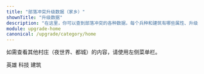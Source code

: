 ```yaml
---
title: "部落冲突升级数据（家乡）"
shownTitle: "升级数据"
description: "在这里，你可以查到部落冲突的各种数据，每个兵种和建筑有哪些属性、升级要多久、多少资源这些东西写得清清楚楚。本页面是家乡村庄的数据。"
module: upgrade-home
canonical: /upgrade/category/home
---
```


<script setup>
import ListItems from '@/components/upgrade/ListItems.vue';
import ListItem from '@/components/upgrade/ListItem.vue';
import { getCookie } from '@/assets/global/utils.js';

let activeTabIndex = 0;
const activeTabCookieValue = getCookie("cp-upgrade-active-tab");
if (activeTabCookieValue === "home-techniques") {
    activeTabIndex = 1;
} else if (activeTabCookieValue === "home-buildings") {
    activeTabIndex = 2;
}
</script>

如需查看其他村庄（夜世界、都城）的内容，请使用左侧菜单栏。

<SwitchTabs contentClass="cp-upgrade-item" :stickyTabs="true" :averageTabs="true" :pageTabs="true">
    <SwitchTab tabId="cp-upgrade-heroes"
        :activeTab="activeTabIndex === 0"
        upgradeCookieValue="home-heroes">英雄</SwitchTab>
    <SwitchTab tabId="cp-upgrade-techniques"
        :activeTab="activeTabIndex === 1"
        upgradeCookieValue="home-techniques">科技</SwitchTab>
    <SwitchTab tabId="cp-upgrade-buildings"
        :activeTab="activeTabIndex === 2"
        upgradeCookieValue="home-buildings">建筑</SwitchTab>
</SwitchTabs>

<SwitchTabGroup id="cp-upgrade-heroes" class="cp-upgrade-item">
    <ListItems title="英雄" imgFolder="home_heroes">
        <ListItem name="野蛮人之王" imgSrc="0200/Barbarian_King_thumb.png" link="0200-Barbarian-King" :heroIndex="0" :lazyLoading="false" />
        <ListItem name="弓箭女皇" imgSrc="0201/Archer_Queen_thumb.png" link="0201-Archer-Queen" :heroIndex="1" :lazyLoading="false" />
        <ListItem name="亡灵王子" imgSrc="0204/Minion_Prince_thumb.png" link="0204-Minion-Prince" :heroIndex="4" :lazyLoading="false" />
        <ListItem name="大守护者" imgSrc="0202/Grand_Warden_thumb.png" link="0202-Grand-Warden" :heroIndex="2" :lazyLoading="false" />
        <ListItem name="飞盾战神" imgSrc="0203/Royal_Champion_thumb.png" link="0203-Royal-Champion" :heroIndex="3" :lazyLoading="false" />
    </ListItems>
    <ListItems title="战宠" imgFolder="home_heroes">
        <ListItem name="莱希" imgSrc="0280/L.A.S.S.I_thumb.png" link="0280-L.A.S.S.I" :lazyLoading="false" />
        <ListItem name="闪枭" imgSrc="0281/Electro_Owl_thumb.png" link="0281-Electro-Owl" :lazyLoading="false" />
        <ListItem name="大牦" imgSrc="0282/Mighty_Yak_thumb.png" link="0282-Mighty-Yak" :lazyLoading="false" />
        <ListItem name="独角" imgSrc="0283/Unicorn_thumb.png" link="0283-Unicorn" :lazyLoading="false" />
        <ListItem name="冰牙" imgSrc="0284/Frosty_thumb.png" link="0284-Frosty" :lazyLoading="false" />
        <ListItem name="地兽" imgSrc="0285/Diggy_thumb.png" link="0285-Diggy" :lazyLoading="false" />
        <ListItem name="猛蜥" imgSrc="0286/Poison_Lizard_thumb.png" link="0286-Poison-Lizard" :lazyLoading="false" />
        <ListItem name="凤凰" imgSrc="0287/Phoenix_thumb.png" link="0287-Phoenix" :lazyLoading="false" />
        <ListItem name="灵狐" imgSrc="0288/Spirit_Fox_thumb.png" link="0288-Spirit-Fox" :lazyLoading="false" />
        <ListItem name="愤怒水母" imgSrc="0289/Angry_Jelly_thumb.png" link="0289-Angry-Jelly" :lazyLoading="false" />
    </ListItems>
    <ListItems title="装备" imgFolder="home_heroes">
        <ListItem name="野蛮人木偶" imgSrc="0700/Barbarian_Puppet_thumb.png" link="0700-Barbarian-Puppet" :heroIndex="0" :lazyLoading="false" />
        <ListItem name="狂暴药水瓶" imgSrc="0701/Rage_Vial_thumb.png" link="0701-Rage-Vial" :heroIndex="0" :lazyLoading="false" />
        <ListItem name="地震金靴" imgSrc="0702/Earthquake_Boots_thumb.png" link="0702-Earthquake-Boots" :heroIndex="0" :lazyLoading="false" />
        <ListItem name="嗜血胡须" imgSrc="0703/Vampstache_thumb.png" link="0703-Vampstache" :heroIndex="0" :lazyLoading="false" />
        <ListItem name="巨型手套" imgSrc="0704/Giant_Gauntlet_thumb.png" link="0704-Giant-Gauntlet" :heroIndex="0" :lazyLoading="false" />
        <ListItem name="尖刺足球" imgSrc="0705/Spiky_Ball_thumb.png" link="0705-Spiky-Ball" :heroIndex="0" :lazyLoading="false" />
        <ListItem name="弓箭手木偶" imgSrc="0740/Archer_Puppet_thumb.png" link="0740-Archer-Puppet" :heroIndex="1" :lazyLoading="false" />
        <ListItem name="隐形药水瓶" imgSrc="0741/Invisibility_Vial_thumb.png" link="0741-Invisibility-Vial" :heroIndex="1" :lazyLoading="false" />
        <ListItem name="巨型箭矢" imgSrc="0742/Giant_Arrow_thumb.png" link="0742-Giant-Arrow" :heroIndex="1" :lazyLoading="false" />
        <ListItem name="天使木偶" imgSrc="0743/Healer_Puppet_thumb.png" link="0743-Healer-Puppet" :heroIndex="1" />
        <ListItem name="冰封箭矢" imgSrc="0744/Frozen_Arrow_thumb.png" link="0744-Frozen-Arrow" :heroIndex="1" />
        <ListItem name="克隆魔镜" imgSrc="0745/Magic_Mirror_thumb.png" link="0745-Magic-Mirror" :heroIndex="1" />
        <ListItem name="护卫玩偶" imgSrc="0720/Henchmen_Puppet_thumb.png" link="0720-Henchmen-Puppet" :heroIndex="4" />
        <ListItem name="暗黑魔球" imgSrc="0721/Dark_Orb_thumb.png" link="0721-Dark-Orb" :heroIndex="4" />
        <ListItem name="永恒书卷" imgSrc="0780/Eternal_Tome_thumb.png" link="0780-Eternal-Tome" :heroIndex="2" />
        <ListItem name="生命宝石" imgSrc="0781/Life_Gem_thumb.png" link="0781-Life-Gem" :heroIndex="2" />
        <ListItem name="狂暴宝石" imgSrc="0782/Rage_Gem_thumb.png" link="0782-Rage-Gem" :heroIndex="2" />
        <ListItem name="治疗书卷" imgSrc="0783/Healing_Tome_thumb.png" link="0783-Healing-Tome" :heroIndex="2" />
        <ListItem name="巨大火球" imgSrc="0784/Fireball_thumb.png" link="0784-Fireball" :heroIndex="2" />
        <ListItem name="熔岩气球玩偶" imgSrc="0785/Lavaloon_Puppet_thumb.png" link="0785-Lavaloon-Puppet" :heroIndex="2" />
        <ListItem name="寻踪飞盾" imgSrc="07c0/Seeking_Shield_thumb.png" link="07c0-Seeking-Shield" :heroIndex="3" />
        <ListItem name="皇家宝石" imgSrc="07c1/Royal_Gem_thumb.png" link="07c1-Royal-Gem" :heroIndex="3" />
        <ListItem name="野猪骑士木偶" imgSrc="07c2/Hog_Rider_Puppet_thumb.png" link="07c2-Hog-Rider-Puppet" :heroIndex="3" />
        <ListItem name="急速药水瓶" imgSrc="07c3/Haste_Vial_thumb.png" link="07c3-Haste-Vial" :heroIndex="3" />
        <ListItem name="火箭飞矛" imgSrc="07c4/Rocket_Spear_thumb.png" link="07c4-Rocket-Spear" :heroIndex="3" />
        <ListItem name="雷电战靴" imgSrc="07c5/Electro_Boots_thumb.png" link="07c5-Electro-Boots" :heroIndex="3" />
    </ListItems>
</SwitchTabGroup>

<SwitchTabGroup id="cp-upgrade-techniques" class="cp-upgrade-item">
    <ListItems title="圣水兵" imgFolder="home_tech">
        <ListItem name="野蛮人" imgSrc="0000/Barbarian_thumb.png" link="0000-Barbarian" />
        <ListItem name="弓箭手" imgSrc="0001/Archer_thumb.png" link="0001-Archer" />
        <ListItem name="巨人" imgSrc="0002/Giant_thumb.png" link="0002-Giant" />
        <ListItem name="哥布林" imgSrc="0003/Goblin_thumb.png" link="0003-Goblin" />
        <ListItem name="炸弹人" imgSrc="0004/Wall_Breaker_thumb.png" link="0004-Wall-Breaker" />
        <ListItem name="气球兵" imgSrc="0005/Balloon_thumb.png" link="0005-Balloon" />
        <ListItem name="法师" imgSrc="0006/Wizard_thumb.png" link="0006-Wizard" />
        <ListItem name="天使" imgSrc="0007/Healer_thumb.png" link="0007-Healer" />
        <ListItem name="飞龙" imgSrc="0008/Dragon_thumb.png" link="0008-Dragon" />
        <ListItem name="皮卡超人" imgSrc="0009/P.E.K.K.A_thumb.png" link="0009-P.E.K.K.A" />
        <ListItem name="飞龙宝宝" imgSrc="000a/Baby_Dragon_thumb.png" link="000a-Baby-Dragon" />
        <ListItem name="掘地矿工" imgSrc="000b/Miner_thumb.png" link="000b-Miner" />
        <ListItem name="雷电飞龙" imgSrc="000c/Electro_Dragon_thumb.png" link="000c-Electro-Dragon" />
        <ListItem name="大雪怪" imgSrc="000d/Yeti_thumb.png" link="000d-Yeti" />
        <ListItem name="龙骑士" imgSrc="000e/Dragon_Rider_thumb.png" link="000e-Dragon-Rider" />
        <ListItem name="雷霆泰坦" imgSrc="000f/Electro_Titan_thumb.png" link="000f-Electro-Titan" />
        <ListItem name="根蔓骑士" imgSrc="0010/Root_Rider_thumb.png" link="0010-Root-Rider" />
        <ListItem name="巨矛投手" imgSrc="0011/Thrower_thumb.png" link="0011-Thrower" />
    </ListItems>
    <ListItems title="黑水兵" imgFolder="home_tech">
        <ListItem name="亡灵" imgSrc="0080/Minion_thumb.png" link="0080-Minion" />
        <ListItem name="野猪骑士" imgSrc="0081/Hog_Rider_thumb.png" link="0081-Hog-Rider" />
        <ListItem name="瓦基丽武神" imgSrc="0082/Valkyrie_thumb.png" link="0082-Valkyrie" />
        <ListItem name="戈仑石人" imgSrc="0083/Golem_thumb.png" link="0083-Golem" />
        <ListItem name="女巫" imgSrc="0084/Witch_thumb.png" link="0084-Witch" />
        <ListItem name="熔岩猎犬" imgSrc="0085/Lava_Hound_thumb.png" link="0085-Lava-Hound" />
        <ListItem name="巨石投手" imgSrc="0086/Bowler_thumb.png" link="0086-Bowler" />
        <ListItem name="戈仑冰人" imgSrc="0087/Ice_Golem_thumb.png" link="0087-Ice-Golem" />
        <ListItem name="英雄猎手" imgSrc="0088/Headhunter_thumb.png" link="0088-Headhunter" />
        <ListItem name="守护者学徒" imgSrc="0089/Apprentice_Warden_thumb.png" link="0089-Apprentice-Warden" />
        <ListItem name="德鲁伊" imgSrc="008a/Druid_thumb.png" link="008a-Druid" />
    </ListItems>
    <ListItems title="超级兵" imgFolder="home_tech">
        <ListItem name="超级野蛮人" imgSrc="0600/Super_Barbarian_thumb.png" link="0600-Super-Barbarian" />
        <ListItem name="超级弓箭手" imgSrc="0606/Super_Archer_thumb.png" link="0606-Super-Archer" />
        <ListItem name="超级巨人" imgSrc="0602/Super_Giant_thumb.png" link="0602-Super-Giant" />
        <ListItem name="隐秘哥布林" imgSrc="0601/Sneaky_Goblin_thumb.png" link="0601-Sneaky-Goblin" />
        <ListItem name="超级炸弹人" imgSrc="0603/Super_Wall_Breaker_thumb.png" link="0603-Super-Wall-Breaker" />
        <ListItem name="火箭气球兵" imgSrc="060b/Rocket_Balloon_thumb.png" link="060b-Rocket-Balloon" />
        <ListItem name="超级法师" imgSrc="0609/Super_Wizard_thumb.png" link="0609-Super-Wizard" />
        <ListItem name="超级飞龙" imgSrc="060d/Super_Dragon_thumb.png" link="060d-Super-Dragon" />
        <ListItem name="地狱飞龙" imgSrc="0604/Inferno_Dragon_thumb.png" link="0604-Inferno-Dragon" />
        <ListItem name="超级矿工" imgSrc="060e/Super_Miner_thumb.png" link="060e-Super-Miner" />
        <ListItem name="超级亡灵" imgSrc="0608/Super_Minion_thumb.png" link="0608-Super-Minion" />
        <ListItem name="超级野猪骑士" imgSrc="060f/Super_Hog_Rider_thumb.png" link="060f-Super-Hog-Rider" />
        <ListItem name="超级瓦基丽武神" imgSrc="0607/Super_Valkyrie_thumb.png" link="0607-Super-Valkyrie" />
        <ListItem name="超级女巫" imgSrc="0605/Super_Witch_thumb.png" link="0605-Super-Witch" />
        <ListItem name="寒冰猎犬" imgSrc="060a/Ice_Hound_thumb.png" link="060a-Ice-Hound" />
        <ListItem name="超级巨石投手" imgSrc="060c/Super_Bowler_thumb.png" link="060c-Super-Bowler" />
    </ListItems>
    <ListItems title="法术" imgFolder="home_tech">
        <ListItem name="雷电法术" imgSrc="0100/Lightning_Spell.png" link="0100-Lightning-Spell" />
        <ListItem name="疗伤法术" imgSrc="0101/Healing_Spell.png" link="0101-Healing-Spell" />
        <ListItem name="狂暴法术" imgSrc="0102/Rage_Spell.png" link="0102-Rage-Spell" />
        <ListItem name="弹跳法术" imgSrc="0103/Jump_Spell.png" link="0103-Jump-Spell" />
        <ListItem name="冰冻法术" imgSrc="0104/Freeze_Spell.png" link="0104-Freeze-Spell" />
        <ListItem name="镜像法术" imgSrc="0105/Clone_Spell.png" link="0105-Clone-Spell" />
        <ListItem name="隐形法术" imgSrc="0106/Invisibility_Spell.png" link="0106-Invisibility-Spell" />
        <ListItem name="回溯法术" imgSrc="0107/Recall_Spell.png" link="0107-Recall-Spell" />
        <ListItem name="复苏法术" imgSrc="0108/Revive_Spell_thumb.png" link="0108-Revive-Spell" />
        <ListItem name="毒药法术" imgSrc="0180/Poison_Spell.png" link="0180-Poison-Spell" />
        <ListItem name="地震法术" imgSrc="0181/Earthquake_Spell.png" link="0181-Earthquake-Spell" />
        <ListItem name="急速法术" imgSrc="0182/Haste_Spell.png" link="0182-Haste-Spell" />
        <ListItem name="骷髅法术" imgSrc="0183/Skeleton_Spell.png" link="0183-Skeleton-Spell" />
        <ListItem name="蝙蝠法术" imgSrc="0184/Bat_Spell.png" link="0184-Bat-Spell" />
        <ListItem name="蔓生法术" imgSrc="0185/Overgrowth_Spell.png" link="0185-Overgrowth-Spell" />
    </ListItems>
    <ListItems title="攻城机器" imgFolder="home_tech">
        <ListItem name="攻城战车" imgSrc="0240/Wall_Wrecker_thumb.png" link="0240-Wall-Wrecker" />
        <ListItem name="攻城飞艇" imgSrc="0241/Battle_Blimp_thumb.png" link="0241-Battle-Blimp" />
        <ListItem name="攻城气球" imgSrc="0242/Stone_Slammer_thumb.png" link="0242-Stone-Slammer" />
        <ListItem name="攻城训练营" imgSrc="0243/Siege_Barracks_thumb.png" link="0243-Siege-Barracks" />
        <ListItem name="攻城滚木车" imgSrc="0244/Log_Launcher_thumb.png" link="0244-Log-Launcher" />
        <ListItem name="攻城烈焰车" imgSrc="0245/Flame_Flinger_thumb.png" link="0245-Flame-Flinger" />
        <ListItem name="攻城钻机" imgSrc="0246/Battle_Drill_thumb.png" link="0246-Battle-Drill" />
    </ListItems>
    <ListItems title="特殊角色" imgFolder="home_tech">
        <ListItem name="实验助理" imgSrc="0800/Lab_Assistant_thumb.png" link="0800-Lab-Assistant" />
        <ListItem name="建筑工人学徒" imgSrc="0801/Builder%27s_Apprentice_thumb.png" link="0801-Builder%27s-Apprentice" />
    </ListItems>
</SwitchTabGroup>

<SwitchTabGroup id="cp-upgrade-buildings" class="cp-upgrade-item">
    <ListItems title="大本营及武器" imgFolder="home_buildings">
        <ListItem name="大本营" imgSrc="0400/Town_Hall17_5.png" link="0400-Town-Hall" />
        <ListItem name="巨型特斯拉电磁塔" imgSrc="030c/Giga_Tesla5_thumb.png" link="030c-Giga-Tesla" />
        <ListItem name="巨型地狱之塔" imgSrc="030d/Giga_Inferno16_thumb.png" link="030d-Giga-Inferno" />
        <ListItem name="地狱火炮" imgSrc="0315/Inferno_Artillery5.png" link="0315-Inferno-Artillery" />
    </ListItems>
    <ListItems title="防御建筑" imgFolder="home_buildings">
        <ListItem name="城墙" imgSrc="0300/Wall18.png" link="0300-Walls" />
        <ListItem name="加农炮" imgSrc="0301/Cannon21.png" link="0301-Cannon" />
        <ListItem name="箭塔" imgSrc="0302/Archer_Tower21.png" link="0302-Archer-Tower" />
        <ListItem name="迫击炮" imgSrc="0303/Mortar16.png" link="0303-Mortar" />
        <ListItem name="防空火箭" imgSrc="0304/Air_Defense15.png" link="0304-Air-Defense" />
        <ListItem name="法师塔" imgSrc="0305/Wizard_Tower17.png" link="0305-Wizard-Tower" />
        <ListItem name="空气炮" imgSrc="0306/Air_Sweeper7.png" link="0306-Air-Sweeper" />
        <ListItem name="特斯拉电磁塔" imgSrc="0307/Hidden_Tesla15.png" link="0307-Hidden-Tesla" />
        <ListItem name="炸弹塔" imgSrc="0308/Bomb_Tower12.png" link="0308-Bomb-Tower" />
        <ListItem name="X连弩" imgSrc="0309/X-Bow11.png" link="0309-X-Bow" />
        <ListItem name="地狱之塔" imgSrc="030a/Inferno_Tower10.png" link="030a-Inferno-Tower" />
        <ListItem name="天鹰火炮" imgSrc="030b/Eagle_Artillery7.png" link="030b-Eagle-Artillery" />
        <ListItem name="投石炮" imgSrc="030e/Scattershot5.png" link="030e-Scattershot" />
        <ListItem name="法术塔" imgSrc="0311/Spell_Tower3_Rage.png" link="0311-Spell-Tower" />
        <ListItem name="巨石碑" imgSrc="0312/Monolith3.png" link="0312-Monolith" />
        <ListItem name="跳弹加农炮" imgSrc="0313/Ricochet_Cannon3.png" link="0313-Ricochet-Cannon" />
        <ListItem name="多人箭塔" imgSrc="0314/Multi-Archer_Tower3.png" link="0314-Multi-Archer-Tower" />
        <ListItem name="火焰喷射器" imgSrc="0316/Firespitter2.png" link="0316-Firespitter" />
    </ListItems>
    <ListItems title="陷阱" imgFolder="home_buildings">
        <ListItem name="隐形炸弹" imgSrc="0380/Bomb13.png" link="0380-Bomb" />
        <ListItem name="隐形弹簧" imgSrc="0381/Spring_Trap5.png" link="0381-Spring-Trap" />
        <ListItem name="空中炸弹" imgSrc="0382/Air_Bomb11.png" link="0382-Air-Bomb" />
        <ListItem name="巨型炸弹" imgSrc="0383/Giant_Bomb11.png" link="0383-Giant-Bomb" />
        <ListItem name="搜空地雷" imgSrc="0384/Seeking_Air_Mine7.png" link="0384-Seeking-Air-Mine" />
        <ListItem name="骷髅陷阱" imgSrc="0385/Skeleton_Trap3.png" link="0385-Skeleton-Trap" />
        <ListItem name="飓风陷阱" imgSrc="0386/Tornado_Trap2.png" link="0386-Tornado-Trap" />
        <ListItem name="终极炸弹" imgSrc="0387/Giga_Bomb3.png" link="0387-Giga-Bomb" />
    </ListItems>
    <ListItems title="资源类建筑" imgFolder="home_buildings">
        <ListItem name="金矿" imgSrc="0401/Gold_Mine16.png" link="0401-Gold-Mine" />
        <ListItem name="圣水收集器" imgSrc="0402/Elixir_Collector16.png" link="0402-Elixir-Collector" />
        <ListItem name="暗黑重油钻井" imgSrc="0403/Dark_Elixir_Drill10.png" link="0403-Dark-Elixir-Drill" />
        <ListItem name="储金罐" imgSrc="0404/Gold_Storage18.png" link="0404-Gold-Storage" />
        <ListItem name="圣水瓶" imgSrc="0405/Elixir_Storage18.png" link="0405-Elixir-Storage" />
        <ListItem name="暗黑重油罐" imgSrc="0406/Dark_Elixir_Storage12.png" link="0406-Dark-Elixir-Storage" />
        <ListItem name="部落城堡" imgSrc="0407/Clan_Castle13.png" link="0407-Clan-Castle" />
    </ListItems>
    <ListItems title="军事建筑" imgFolder="home_buildings">
        <ListItem name="兵营" imgSrc="0480/Army_Camp12.png" link="0480-Army-Camp" />
        <ListItem name="训练营" imgSrc="0481/Barracks18.png" link="0481-Barracks" />
        <ListItem name="暗黑训练营" imgSrc="0482/Dark_Barracks10.png" link="0482-Dark-Barracks" />
        <ListItem name="实验室" imgSrc="0483/Laboratory15.png" link="0483-Laboratory" />
        <ListItem name="法术工厂" imgSrc="0484/Spell_Factory8.png" link="0484-Spell-Factory" />
        <ListItem name="暗黑法术工厂" imgSrc="0485/Dark_Spell_Factory6.png" link="0485-Dark-Spell-Factory" />
        <ListItem name="攻城机器工坊" imgSrc="0486/Workshop7.png" link="0486-Workshop" />
        <ListItem name="战宠小屋" imgSrc="0487/Pet_House10.png" link="0487-Pet-House" />
        <ListItem name="铁匠铺" imgSrc="0488/Blacksmith9.png" link="0488-Blacksmith" />
        <ListItem name="英雄殿堂" imgSrc="0489/Hero_Hall11.png" link="0489-Hero-Hall" />
    </ListItems>
    <ListItems title="其他" imgFolder="home_buildings">
        <ListItem name="建筑工人小屋" imgSrc="0500/Builders_Hut6.png" link="0500-Builders-Hut" />
        <ListItem name="小博木屋" imgSrc="0501/B.O.Bs_Hut.png" link="0501-B.O.Bs-Hut" />
        <ListItem name="帮手小屋" imgSrc="0502/Helper_Hut.png" link="0502-Helper-Hut" />
    </ListItems>
</SwitchTabGroup>